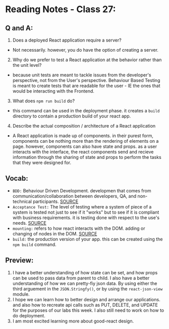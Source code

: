 # Reading Notes - Class 27:

## Q and A:

1. Does a deployed React application require a server?

- Not necessarily. however, you do have the option of creating a server.

2. Why do we prefer to test a React application at the behavior rather than the unit level?

- because unit tests are meant to tackle issues from the developer's perspective, not from the User's perspective. Behaviour Based Testing is meant to create tests that are readable for the user - IE the ones that would be interacting with the Frontend.

3. What does `npm run build` do?

- this command can be used in the deployment phase. it creates a `build` directory to contain a production build of your react app.

4. Describe the actual composition / architecture of a React application

- A React application is made up of components. in their purest form, components can be nothing more than the rendering of elements on a page. however, components can also have state and props. as a user interacts with the interface, the react components send and recieve information through the sharing of state and props to perform the tasks that they were designed for.

## Vocab:

- `BDD:` Behaviour Driven Development. developmen that comes from communication/collaboration between developers, QA, and non-technical participants. [SOURCE](https://en.wikipedia.org/wiki/Behavior-driven_development)
- `Acceptance Test:` The level of testing where a system of piece of a system is tested not just to see if it "works" but to see if it is compliant with business requirements. it is testing done with respect to the use's needs. [SOURCE](https://softwaretestingfundamentals.com/acceptance-testing/#:~:text=ACCEPTANCE%20TESTING%20is%20a%20level,ISTQB%20Definition)
- `mounting:` refers to how react interacts with the DOM. adding or changing of nodes in the DOM. [SOURCE](https://en.wikipedia.org/wiki/Behavior-driven_development)
- `build:` the production version of your app. this can be created using the `npm build` command.

## Preview:

1. I have a better understanding of how state can be set, and how props can be used to pass data from parent to child. I also have a better understanding of how we can pretty-fiy json data. By using either the third arguement in the `JSON.Stringfy()`, or by using the `react-json-view` module.
2. I hope we can learn how to better design and arrange our applications. and also how to recreate api calls such as PUT, DELETE, and UPDATE for the purposes of our labs this week. I also still need to work on how to do deployment.
3. I am most excited learning more about good-react design.
